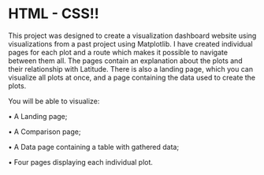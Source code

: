 #                                                        HTML - CSS!!

This project was designed to create a visualization dashboard website using visualizations from a past project using Matplotlib. 
I have created individual pages for each plot and a route which makes it possible to navigate between them all. The pages contain an explanation about the plots and their relationship with Latitude. There is also a landing page, which you can visualize all plots at once, and a page containing the data used to create the plots. 

You will be able to visualize:

•	A Landing page;

•	A Comparison page;

•	A Data page containing a table with gathered data;

•	Four pages displaying each individual plot. 

